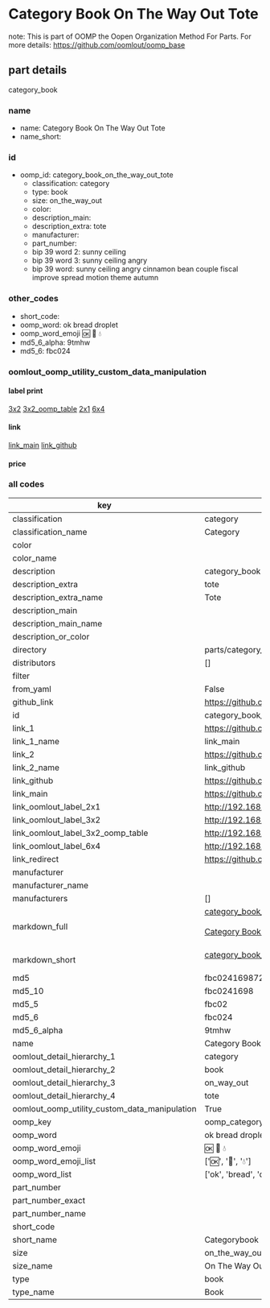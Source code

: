 # Category Book On The Way Out Tote  

note: This is part of OOMP the Oopen Organization Method For Parts. For more details: https://github.com/oomlout/oomp_base

##  part details
  



category_book



### name
* name: Category Book On The Way Out Tote
* name_short: 
### id
* oomp_id: category_book_on_the_way_out_tote
  * classification: category
  * type: book
  * size: on_the_way_out
  * color: 
  * description_main: 
  * description_extra: tote
  * manufacturer: 
  * part_number: 
  * bip 39 word 2: sunny ceiling
  * bip 39 word 3: sunny ceiling angry
  * bip 39 word: sunny ceiling angry cinnamon bean couple fiscal improve spread motion theme autumn

### other_codes
* short_code: 
* oomp_word: ok bread droplet
* oomp_word_emoji :ok: :bread: :droplet:
* md5_6_alpha: 9tmhw
* md5_6: fbc024






### oomlout_oomp_utility_custom_data_manipulation
#### label print
[3x2](http://192.168.1.245:1112/?label=oomp%209tmhw)
[3x2_oomp_table](http://192.168.1.108:1112/?label=oomp%209tmhw)
[2x1](http://192.168.1.242:1112/?label=oomp%209tmhw)
[6x4](http://192.168.1.55:1112/?label=oomp%209tmhw)    

#### link

[link_main](https://github.com/oomlout/oomlout_oomp_version_1_messy/tree/main/parts/category_book_on_the_way_out_tote) [link_github](https://github.com/oomlout/oomlout_oomp_version_1_messy/tree/main/parts/category_book_on_the_way_out_tote)                             

#### price







### all codes 
| key | value |  
| --- | --- |  
| classification | category |  
| classification_name | Category |  
| color |  |  
| color_name |  |  
| description | category_book |  
| description_extra | tote |  
| description_extra_name | Tote |  
| description_main |  |  
| description_main_name |  |  
| description_or_color |   |  
| directory | parts/category_book_on_the_way_out_tote |  
| distributors | [] |  
| filter |  |  
| from_yaml | False |  
| github_link | https://github.com/oomlout/oomlout_oomp_part_src/tree/main/parts/category_book_on_the_way_out_tote |  
| id | category_book_on_the_way_out_tote |  
| link_1 | https://github.com/oomlout/oomlout_oomp_version_1_messy/tree/main/parts/category_book_on_the_way_out_tote |  
| link_1_name | link_main |  
| link_2 | https://github.com/oomlout/oomlout_oomp_version_1_messy/tree/main/parts/category_book_on_the_way_out_tote |  
| link_2_name | link_github |  
| link_github | https://github.com/oomlout/oomlout_oomp_version_1_messy/tree/main/parts/category_book_on_the_way_out_tote |  
| link_main | https://github.com/oomlout/oomlout_oomp_version_1_messy/tree/main/parts/category_book_on_the_way_out_tote |  
| link_oomlout_label_2x1 | http://192.168.1.242:1112/?label=oomp%209tmhw |  
| link_oomlout_label_3x2 | http://192.168.1.245:1112/?label=oomp%209tmhw |  
| link_oomlout_label_3x2_oomp_table | http://192.168.1.108:1112/?label=oomp%209tmhw |  
| link_oomlout_label_6x4 | http://192.168.1.55:1112/?label=oomp%209tmhw |  
| link_redirect | https://github.com/oomlout/oomlout_oomp_version_1_messy/tree/main/parts/category_book_on_the_way_out_tote |  
| manufacturer |  |  
| manufacturer_name |  |  
| manufacturers | [] |  
| markdown_full | [category_book_on_the_way_out_tote](none)<br>[](none)<br>[Category Book On The Way Out Tote](none)<br><br> |  
| markdown_short | [category_book_on_the_way_out_tote](none)<br><br> |  
| md5 | fbc0241698720af0c489c29011c93ecb |  
| md5_10 | fbc0241698 |  
| md5_5 | fbc02 |  
| md5_6 | fbc024 |  
| md5_6_alpha | 9tmhw |  
| name | Category Book On The Way Out Tote |  
| oomlout_detail_hierarchy_1 | category |  
| oomlout_detail_hierarchy_2 | book |  
| oomlout_detail_hierarchy_3 | on_way_out |  
| oomlout_detail_hierarchy_4 | tote |  
| oomlout_oomp_utility_custom_data_manipulation | True |  
| oomp_key | oomp_category_book_on_the_way_out_tote |  
| oomp_word | ok bread droplet |  
| oomp_word_emoji | :ok: :bread: :droplet: |  
| oomp_word_emoji_list | [':ok:', ':bread:', ':droplet:'] |  
| oomp_word_list | ['ok', 'bread', 'droplet'] |  
| part_number |  |  
| part_number_exact |  |  
| part_number_name |  |  
| short_code |  |  
| short_name | Categorybook |  
| size | on_the_way_out |  
| size_name | On The Way Out |  
| type | book |  
| type_name | Book |  
